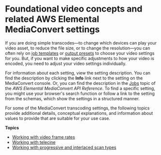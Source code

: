 # Foundational video concepts and related AWS Elemental MediaConvert settings<a name="video-settings"></a>

If you are doing simple transcodes—to change which devices can play your video asset, to reduce the file size, or to change the resolution—you can often rely on [job templates](working-with-job-templates.md) or [output presets](working-with-presets.md) to choose your video settings for you\. But, if you want to make specific adjustments to how your video is encoded, you need to adjust your video settings individually\. 

For information about each setting, view the setting description\. You can find the description by clicking the **Info** link next to the setting on the MediaConvert console\. Or, you can find the description in the [Jobs](https://docs.aws.amazon.com/mediaconvert/latest/apireference/jobs.html) topic of the *AWS Elemental MediaConvert API Reference*\. To find a specific setting, you might use your browser's search function or follow a link to the setting from the schemas, which show the settings in a structured manner\.

For some of the MediaConvert transcoding settings, the following topics provide additional details, conceptual explanations, and information about values to provide that are suitable for your use case\.

**Topics**
+ [Working with video frame rates](working-with-video-frame-rates.md)
+ [Working with telecine](working-with-telecine-and-inverse-telecine.md)
+ [Working with progressive and interlaced scan types](working-with-scan-type.md)